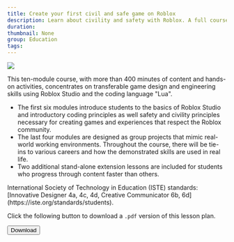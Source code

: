 ```yaml
---
title: Create your first civil and safe game on Roblox
description: Learn about civility and safety with Roblox. A full course created for middle to high school students. This session introduces how to be safe, civil, and responsible digital citizens.
duration:
thumbnail: None
group: Education
tags:
---
```


<img src="../../../assets/education/first-safety-and-civility-game/civility.png" />

This ten-module course, with more than 400 minutes of content and hands-on activities, concentrates on transferable game design and engineering skills using Roblox Studio and the coding language "Lua".

- The first six modules introduce students to the basics of Roblox Studio and introductory coding principles as well safety and civility principles necessary for creating games and experiences that respect the Roblox community.
- The last four modules are designed as group projects that mimic real-world working environments. Throughout the course, there will be tie-ins to various careers and how the demonstrated skills are used in real life.
- Two additional stand-alone extension lessons are included for students who progress through content faster than others.

<Alert severity = 'info'>
International Society of Technology in Education (ISTE) standards: [Innovative Designer 4a, 4c, 4d, Creative Communicator 6b, 6d](https://iste.org/standards/students).
</Alert>

Click the following button to download a `.pdf` version of this lesson plan.

<a href="../../../assets/education/first-safety-and-civility-game/Create-Your-First-Civil-and-Safe-Game.pdf"><Button variant="contained">Download</Button></a>
